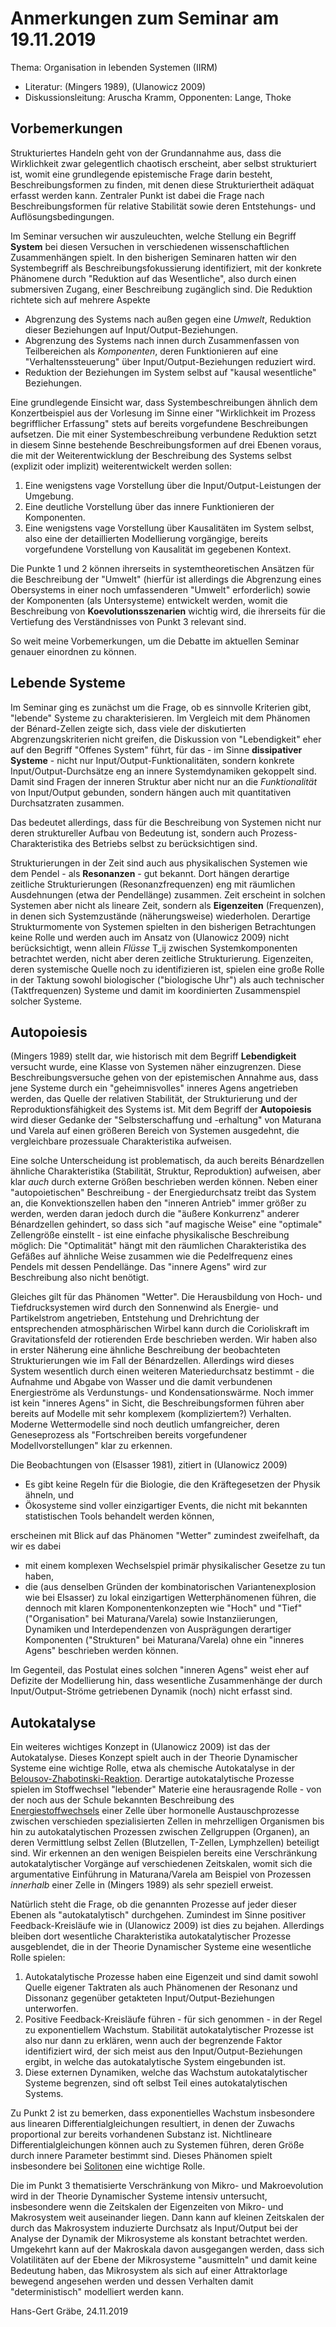 # Anmerkungen zum Seminar am 19.11.2019

Thema: Organisation in lebenden Systemen (IIRM)
* Literatur: (Mingers 1989), (Ulanowicz 2009)
* Diskussionsleitung: Aruscha Kramm, Opponenten: Lange, Thoke

## Vorbemerkungen

Strukturiertes Handeln geht von der Grundannahme aus, dass die Wirklichkeit
zwar gelegentlich chaotisch erscheint, aber selbst strukturiert ist, womit eine
grundlegende epistemische Frage darin besteht, Beschreibungsformen zu finden,
mit denen diese Strukturiertheit adäquat erfasst werden kann. Zentraler Punkt
ist dabei die Frage nach Beschreibungsformen für relative Stabilität sowie
deren Entstehungs- und Auflösungsbedingungen.

Im Seminar versuchen wir auszuleuchten, welche Stellung ein Begriff **System**
bei diesen Versuchen in verschiedenen wissenschaftlichen Zusammenhängen
spielt. In den bisherigen Seminaren hatten wir den Systembegriff als
Beschreibungsfokussierung identifiziert, mit der konkrete Phänomene durch
"Reduktion auf das Wesentliche", also durch einen submersiven Zugang, einer
Beschreibung zugänglich sind. Die Reduktion richtete sich auf mehrere Aspekte
* Abgrenzung des Systems nach außen gegen eine _Umwelt_, Reduktion dieser
  Beziehungen auf Input/Output-Beziehungen.
* Abgrenzung des Systems nach innen durch Zusammenfassen von Teilbereichen als
  _Komponenten_, deren Funktionieren auf eine "Verhaltenssteuerung" über
  Input/Output-Beziehungen reduziert wird.
* Reduktion der Beziehungen im System selbst auf "kausal wesentliche"
  Beziehungen.

Eine grundlegende Einsicht war, dass Systembeschreibungen ähnlich dem
Konzertbeispiel aus der Vorlesung im Sinne einer "Wirklichkeit im Prozess
begrifflicher Erfassung" stets auf bereits vorgefundene Beschreibungen
aufsetzen.  Die mit einer Systembeschreibung verbundene Reduktion setzt in
diesem Sinne bestehende Beschreibungsformen auf drei Ebenen voraus, die mit
der Weiterentwicklung der Beschreibung des Systems selbst (explizit oder
implizit) weiterentwickelt werden sollen:
1. Eine wenigstens vage Vorstellung über die Input/Output-Leistungen der
   Umgebung.
2. Eine deutliche Vorstellung über das innere Funktionieren der Komponenten.
3. Eine wenigstens vage Vorstellung über Kausalitäten im System selbst, also
   eine der detaillierten Modellierung vorgängige, bereits vorgefundene
   Vorstellung von Kausalität im gegebenen Kontext.

Die Punkte 1 und 2 können ihrerseits in systemtheoretischen Ansätzen für die
Beschreibung der "Umwelt" (hierfür ist allerdings die Abgrenzung eines
Obersystems in einer noch umfassenderen "Umwelt" erforderlich) sowie der
Komponenten (als Untersysteme) entwickelt werden, womit die Beschreibung von
__Koevolutionsszenarien__ wichtig wird, die ihrerseits für die Vertiefung des
Verständnisses von Punkt 3 relevant sind.

So weit meine Vorbemerkungen, um die Debatte im aktuellen Seminar genauer
einordnen zu können.

## Lebende Systeme

Im Seminar ging es zunächst um die Frage, ob es sinnvolle Kriterien gibt,
"lebende" Systeme zu charakterisieren. Im Vergleich mit dem Phänomen der
Bénard-Zellen zeigte sich, dass viele der diskutierten Abgrenzungskriterien
nicht greifen, die Diskussion von "Lebendigkeit" eher auf den Begriff "Offenes
System" führt, für das - im Sinne __dissipativer Systeme__ - nicht nur
Input/Output-Funktionalitäten, sondern konkrete Input/Output-Durchsätze eng an
innere Systemdynamiken gekoppelt sind.  Damit sind Fragen der inneren Struktur
aber nicht nur an die _Funktionalität_ von Input/Output gebunden, sondern
hängen auch mit quantitativen Durchsatzraten zusammen.

Das bedeutet allerdings, dass für die Beschreibung von Systemen nicht nur
deren struktureller Aufbau von Bedeutung ist, sondern auch
Prozess-Charakteristika des Betriebs selbst zu berücksichtigen sind.

Strukturierungen in der Zeit sind auch aus physikalischen Systemen wie dem
Pendel - als __Resonanzen__ - gut bekannt. Dort hängen derartige zeitliche
Strukturierungen (Resonanzfrequenzen) eng mit räumlichen Ausdehnungen (etwa
der Pendellänge) zusammen. Zeit erscheint in solchen Systemen aber nicht als
lineare Zeit, sondern als __Eigenzeiten__ (Frequenzen), in denen sich
Systemzustände (näherungsweise) wiederholen.  Derartige Strukturmomente von
Systemen spielten in den bisherigen Betrachtungen keine Rolle und werden auch
im Ansatz von (Ulanowicz 2009) nicht berücksichtigt, wenn allein _Flüsse_ T_ij
zwischen Systemkomponenten betrachtet werden, nicht aber deren zeitliche
Strukturierung.  Eigenzeiten, deren systemische Quelle noch zu identifizieren
ist, spielen eine große Rolle in der Taktung sowohl biologischer ("biologische
Uhr") als auch technischer (Taktfrequenzen) Systeme und damit im koordinierten
Zusammenspiel solcher Systeme.

## Autopoiesis

(Mingers 1989) stellt dar, wie historisch mit dem Begriff __Lebendigkeit__
versucht wurde, eine Klasse von Systemen näher einzugrenzen.  Diese
Beschreibungsversuche gehen von der epistemischen Annahme aus, dass jene
Systeme durch ein "geheimnisvolles" inneres Agens angetrieben werden, das
Quelle der relativen Stabilität, der Strukturierung und der
Reproduktionsfähigkeit des Systems ist. Mit dem Begriff der __Autopoiesis__
wird dieser Gedanke der "Selbsterschaffung und -erhaltung" von Maturana und
Varela auf einen größeren Bereich von Systemen ausgedehnt, die vergleichbare
prozessuale Charakteristika aufweisen.

Eine solche Unterscheidung ist problematisch, da auch bereits Bénardzellen
ähnliche Charakteristika (Stabilität, Struktur, Reproduktion) aufweisen, aber
klar _auch_ durch externe Größen beschrieben werden können.  Neben einer
"autopoietischen" Beschreibung - der Energiedurchsatz treibt das System an,
die Konvektionszellen haben den "inneren Antrieb" immer größer zu werden,
werden daran jedoch durch die "äußere Konkurrenz" anderer Bénardzellen
gehindert, so dass sich "auf magische Weise" eine "optimale" Zellengröße
einstellt - ist eine einfache physikalische Beschreibung möglich: Die
"Optimalität" hängt mit den räumlichen Charakteristika des Gefäßes auf
ähnliche Weise zusammen wie die Pedelfrequenz eines Pendels mit dessen
Pendellänge. Das "innere Agens" wird zur Beschreibung also nicht benötigt.

Gleiches gilt für das Phänomen "Wetter". Die Herausbildung von Hoch- und
Tiefdrucksystemen wird durch den Sonnenwind als Energie- und Partikelstrom
angetrieben, Entstehung und Drehrichtung der entsprechenden atmosphärischen
Wirbel kann durch die Corioliskraft im Gravitationsfeld der rotierenden Erde
beschrieben werden. Wir haben also in erster Näherung eine ähnliche
Beschreibung der beobachteten Strukturierungen wie im Fall der Bénardzellen.
Allerdings wird dieses System wesentlich durch einen weiteren Materiedurchsatz
bestimmt - die Aufnahme und Abgabe von Wasser und die damit verbundenen
Energieströme als Verdunstungs- und Kondensationswärme.  Noch immer ist kein
"inneres Agens" in Sicht, die Beschreibungsformen führen aber bereits auf
Modelle mit sehr komplexem (kompliziertem?) Verhalten.  Moderne Wettermodelle
sind noch deutlich umfangreicher, deren Geneseprozess als "Fortschreiben
bereits vorgefundener Modellvorstellungen" klar zu erkennen.

Die Beobachtungen von (Elsasser 1981), zitiert in (Ulanowicz 2009)
* Es gibt keine Regeln für die Biologie, die den Kräftegesetzen der Physik
  ähneln, und 
* Ökosysteme sind voller einzigartiger Events, die nicht mit bekannten
  statistischen Tools behandelt werden können,

erscheinen mit Blick auf das Phänomen "Wetter" zumindest zweifelhaft, da wir
es dabei
* mit einem komplexen Wechselspiel primär physikalischer Gesetze zu tun haben,
* die (aus denselben Gründen der kombinatorischen Variantenexplosion wie bei
  Elsasser) zu lokal einzigartigen Wetterphänomenen führen, die dennoch mit
  klaren Komponentenkonzepten wie "Hoch" und "Tief" ("Organisation" bei
  Maturana/Varela) sowie Instanziierungen, Dynamiken und Interdependenzen von
  Ausprägungen derartiger Komponenten ("Strukturen" bei Maturana/Varela)
  ohne ein "inneres Agens" beschrieben werden können.

Im Gegenteil, das Postulat eines solchen "inneren Agens" weist eher auf
Defizite der Modellierung hin, dass wesentliche Zusammenhänge der durch
Input/Output-Ströme getriebenen Dynamik (noch) nicht erfasst sind. 

## Autokatalyse

Ein weiteres wichtiges Konzept in (Ulanowicz 2009) ist das der Autokatalyse.
Dieses Konzept spielt auch in der Theorie Dynamischer Systeme eine wichtige
Rolle, etwa als chemische Autokatalyse in der
[Belousov-Zhabotinski-Reaktion](https://de.wikipedia.org/wiki/Belousov-Zhabotinsky-Reaktion).
Derartige autokatalytische Prozesse spielen im Stoffwechsel "lebender" Materie
eine herausragende Rolle - von der noch aus der Schule bekannten Beschreibung
des
[Energiestoffwechsels](https://de.wikipedia.org/wiki/Energiebereitstellung)
einer Zelle über hormonelle Austauschprozesse zwischen verschieden
spezialisierten Zellen in mehrzelligen Organismen bis hin zu autokatalytischen
Prozessen zwischen Zellgruppen (Organen), an deren Vermittlung selbst Zellen
(Blutzellen, T-Zellen, Lymphzellen) beteiligt sind.  Wir erkennen an den
wenigen Beispielen bereits eine Verschränkung autokatalytischer Vorgänge auf
verschiedenen Zeitskalen, womit sich die argumentative Einführung in
Maturana/Varela am Beispiel von Prozessen _innerhalb_ einer Zelle in (Mingers
1989) als sehr speziell erweist.

Natürlich steht die Frage, ob die genannten Prozesse auf jeder dieser Ebenen
als "autokatalytisch" durchgehen. Zumindest im Sinne positiver
Feedback-Kreisläufe wie in (Ulanowicz 2009) ist dies zu bejahen. Allerdings
bleiben dort wesentliche Charakteristika autokatalytischer Prozesse
ausgeblendet, die in der Theorie Dynamischer Systeme eine wesentliche Rolle
spielen:
1. Autokatalytische Prozesse haben eine Eigenzeit und sind damit sowohl Quelle
   eigener Taktraten als auch Phänomenen der Resonanz und Dissonanz gegenüber
   getakteten Input/Output-Beziehungen unterworfen.
2. Positive Feedback-Kreisläufe führen - für sich genommen - in der Regel zu
   exponentiellem Wachstum. Stabilität autokatalytischer Prozesse ist also nur
   dann zu erklären, wenn auch der begrenzende Faktor identifiziert wird, der
   sich meist aus den Input/Output-Beziehungen ergibt, in welche das
   autokatalytische System eingebunden ist.
3. Diese externen Dynamiken, welche das Wachstum autokatalytischer Systeme
   begrenzen, sind oft selbst Teil eines autokatalytischen Systems.

Zu Punkt 2 ist zu bemerken, dass exponentielles Wachstum insbesondere aus
linearen Differentialgleichungen resultiert, in denen der Zuwachs proportional
zur bereits vorhandenen Substanz ist.  Nichtlineare Differentialgleichungen
können auch zu Systemen führen, deren Größe durch innere Parameter bestimmt
sind.  Dieses Phänomen spielt insbesondere bei
[Solitonen](https://de.wikipedia.org/wiki/Soliton) eine wichtige Rolle.

Die im Punkt 3 thematisierte Verschränkung von Mikro- und Makroevolution wird
in der Theorie Dynamischer Systeme intensiv untersucht, insbesondere wenn die
Zeitskalen der Eigenzeiten von Mikro- und Makrosystem weit auseinander liegen.
Dann kann auf kleinen Zeitskalen der durch das Makrosystem induzierte
Durchsatz als Input/Output bei der Analyse der Dynamik der Mikrosysteme als
konstant betrachtet werden.  Umgekehrt kann auf der Makroskala davon
ausgegangen werden, dass sich Volatilitäten auf der Ebene der Mikrosysteme
"ausmitteln" und damit keine Bedeutung haben, das Mikrosystem als sich auf
einer Attraktorlage bewegend angesehen werden und dessen Verhalten damit
"deterministisch" modelliert werden kann. 

Hans-Gert Gräbe, 24.11.2019

